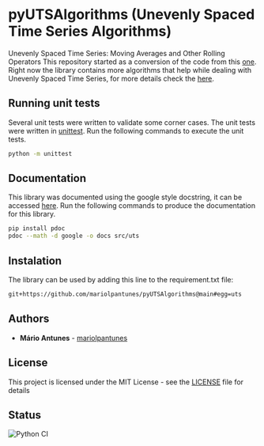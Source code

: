 # pyUTSAlgorithms (Unevenly Spaced Time Series Algorithms)

Unevenly Spaced Time Series: Moving Averages and Other Rolling Operators
This repository started as a conversion of the code from this [one](https://github.com/andreas50/utsAlgorithms).
Right now the library contains more algorithms that help while dealing with Unevenly Spaced Time Series, for more details check the [here](#documentation).

## Running unit tests

Several unit tests were written to validate some corner cases.
The unit tests were written in [unittest](https://docs.python.org/3/library/unittest.html).
Run the following commands to execute the unit tests.

```bash
python -m unittest
```

## Documentation

This library was documented using the google style docstring, it can be accessed [here](https://mariolpantunes.github.io/pyUTSAlgorithms/).
Run the following commands to produce the documentation for this library.

```bash
pip install pdoc
pdoc --math -d google -o docs src/uts
```

## Instalation

The library can be used by adding this line to the requirement.txt file:
```txt
git+https://github.com/mariolpantunes/pyUTSAlgorithms@main#egg=uts
```

## Authors

* **Mário Antunes** - [mariolpantunes](https://github.com/mariolpantunes)

## License

This project is licensed under the MIT License - see the [LICENSE](LICENSE) file for details

## Status

![Python CI](https://github.com/mariolpantunes/uts/workflows/Python%20CI/badge.svg)
